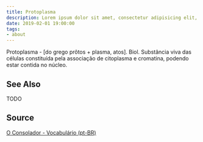 ```yaml
---
title: Protoplasma
description: Lorem ipsum dolor sit amet, consectetur adipisicing elit, sed do eiusmod tempor incididunt ut labore et dolore magna aliqua.  TODO
date: 2019-02-01 19:00:00
tags:
- about
---
```


Protoplasma - [do grego prôtos + plasma, atos]. Biol. Substância viva das células constituída pela associação de citoplasma e cromatina, podendo estar contida no núcleo.

## See Also
TODO

## Source
[O Consolador - Vocabulário (pt-BR)](http://www.oconsolador.com.br/linkfixo/vocabulario/principal.html)
